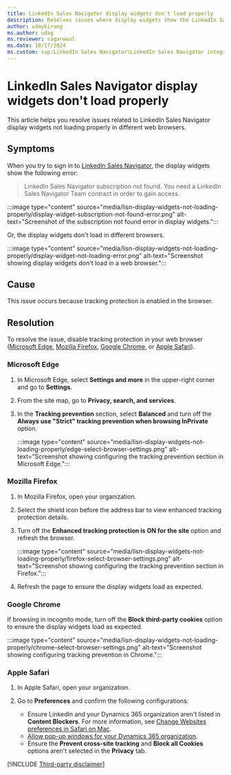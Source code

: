 ```yaml
---
title: LinkedIn Sales Navigator display widgets don't load properly
description: Resolves issues where display widgets show the LinkedIn Sales Navigator subscription not found error or don't load in different web browsers.
author: udaykirang
ms.author: udag
ms.reviewer: sagarwwal
ms.date: 10/17/2024
ms.custom: sap:LinkedIn Sales Navigator\LinkedIn Sales Navigator integration errors
---
```

# LinkedIn Sales Navigator display widgets don't load properly

This article helps you resolve issues related to LinkedIn Sales Navigator display widgets not loading properly in different web browsers.

## Symptoms

When you try to sign in to [LinkedIn Sales Navigator](/dynamics365/linkedin/integrate-sales-navigator), the display widgets show the following error:

> LinkedIn Sales Navigator subscription not found. You need a LinkedIn Sales Navigator Team contract in order to gain access.  

:::image type="content" source="media/lisn-display-widgets-not-loading-properly/display-widget-subscription-not-found-error.png" alt-text="Screenshot of the subscription not found error in display widgets.":::

Or, the display widgets don't load in different browsers.

:::image type="content" source="media/lisn-display-widgets-not-loading-properly/display-widget-not-loading-error.png" alt-text="Screenshot showing display widgets don't load in a web browser.":::

## Cause

This issue occurs because tracking protection is enabled in the browser.

## Resolution

To resolve the issue, disable tracking protection in your web browser ([Microsoft Edge](#microsoft-edge), [Mozilla Firefox](#mozilla-firefox), [Google Chrome](#google-chrome), or [Apple Safari](#apple-safari)).

### Microsoft Edge

1. In Microsoft Edge, select **Settings and more** in the upper-right corner and go to **Settings**.
1. From the site map, go to **Privacy, search, and services**.
1. In the **Tracking prevention** section, select **Balanced** and turn off the **Always use "Strict" tracking prevention when browsing InPrivate** option.  

    :::image type="content" source="media/lisn-display-widgets-not-loading-properly/edge-select-browser-settings.png" alt-text="Screenshot showing configuring the tracking prevention section in Microsoft Edge.":::

### Mozilla Firefox

1. In Mozilla Firefox, open your organization.
1. Select the shield icon before the address bar to view enhanced tracking protection details.
1. Turn off the **Enhanced tracking protection is ON for the site** option and refresh the browser.  

    :::image type="content" source="media/lisn-display-widgets-not-loading-properly/firefox-select-browser-settings.png" alt-text="Screenshot showing configuring the tracking prevention section in Firefox.":::

1. Refresh the page to ensure the display widgets load as expected.

### Google Chrome

If browsing in incognito mode, turn off the **Block third-party cookies** option to ensure the display widgets load as expected.

:::image type="content" source="media/lisn-display-widgets-not-loading-properly/chrome-select-browser-settings.png" alt-text="Screenshot showing configuring tracking prevention in Chrome.":::

### Apple Safari

1. In Apple Safari, open your organization.
1. Go to **Preferences** and confirm the following configurations:

    - Ensure LinkedIn and your Dynamics 365 organization aren't listed in **Content Blockers**. For more information, see [Change Websites preferences in Safari on Mac](https://support.apple.com/en-in/guide/safari/ibrwe2159f50/16.0/mac/11.0).
    - [Allow pop-up windows for your Dynamics 365 organization](https://support.apple.com/en-sg/guide/safari/sfri40696/mac).
    - Ensure the **Prevent cross-site tracking** and **Block all Cookies** options aren't selected in the **Privacy** tab.  

[!INCLUDE [Third-party disclaimer](../../includes/third-party-disclaimer.md)]